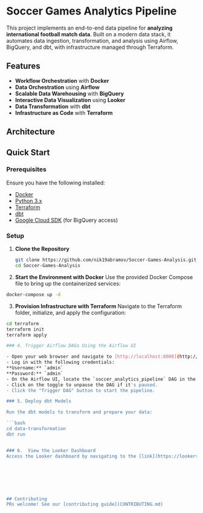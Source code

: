 # Soccer Games Analytics Pipeline

This project implements an end-to-end data pipeline for **analyzing international football match data**. Built on a modern data stack, it automates data ingestion, transformation, and analysis using Airflow, BigQuery, and dbt, with infrastructure managed through Terraform.

## Features

- **Workflow Orchestration** with **Docker**
- **Data Orchestration** using **Airflow**
- **Scalable Data Warehousing** with **BigQuery**
- **Interactive Data Visualization** using **Looker**
- **Data Transformation** with **dbt**
- **Infrastructure as Code** with **Terraform**


## Architecture


## Quick Start

### Prerequisites

Ensure you have the following installed:
- [Docker](https://www.docker.com/get-started)
- [Python 3.x](https://www.python.org/downloads/)
- [Terraform](https://www.terraform.io/downloads)
- [dbt](https://docs.getdbt.com/docs/installation)
- [Google Cloud SDK](https://cloud.google.com/sdk/docs/install) (for BigQuery access)

### Setup

1. **Clone the Repository**

   ```bash
   git clone https://github.com/nik19abramov/Soccer-Games-Analysis.git
   cd Soccer-Games-Analysis

2. **Start the Environment with Docker**
Use the provided Docker Compose file to bring up the containerized services:

  ```bash
  docker-compose up -d
  ```

3. **Provision Infrastructure with Terraform**
Navigate to the Terraform folder, initialize, and apply the configuration:

  ```bash
  cd terraform
  terraform init
  terraform apply

### 4. Trigger Airflow DAGs Using the Airflow UI

- Open your web browser and navigate to [http://localhost:8080](http://localhost:8080).
- Log in with the following credentials:  
  **Username:** `admin`  
  **Password:** `admin`
- On the Airflow UI, locate the `soccer_analytics_pipeline` DAG in the list.
- Click on the toggle to unpause the DAG if it's paused.
- Click the "Trigger DAG" button to start the pipeline.

### 5. Deploy dbt Models

Run the dbt models to transform and prepare your data:

```bash
cd data-transformation
dbt run


### 6.  View the Looker Dashboard
Access the Looker dashboard by navigating to the [link](https://lookerstudio.google.com/reporting/ecfaa9f4-3feb-4fd7-9c2c-92bc4bc29f64)







## Contributing
PRs welcome! See our [contributing guide](CONTRIBUTING.md)
